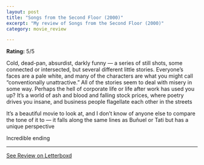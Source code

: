 ```yaml
---
layout: post
title: "Songs from the Second Floor (2000)"
excerpt: "My review of Songs from the Second Floor (2000)"
category: movie_review

---
```


**Rating:** 5/5

Cold, dead-pan, absurdist, darkly funny — a series of still shots, some connected or intersected, but several different little stories. Everyone’s faces are a pale white, and many of the characters are what you might call “conventionally unattractive.” All of the stories seem to deal with misery in some way. Perhaps the hell of corporate life or life after work has used you up? It’s a world of ash and blood and falling stock prices, where poetry drives you insane, and business people flagellate each other in the streets

It’s a beautiful movie to look at, and I don’t know of anyone else to compare the tone of it to — it falls along the same lines as Buñuel or Tati but has a unique perspective

Incredible ending

<hr>

[See Review on Letterboxd](https://boxd.it/4g8sdp)
